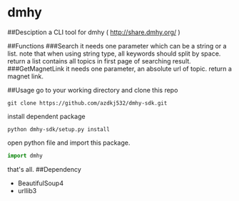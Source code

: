 dmhy
====
##Desciption
a CLI tool for dmhy ( http://share.dmhy.org/ )

##Functions
###Search
it needs one parameter which can be a string or a list.
note that when using string type, all keywords should split by space.
return a list contains all topics in first page of searching result.
###GetMagnetLink
it needs one parameter, an absolute url of topic.
return a magnet link.

##Usage
go to your working directory and clone this repo
```
git clone https://github.com/azdkj532/dmhy-sdk.git
```
install dependent package
```
python dmhy-sdk/setup.py install
```
open python file and import this package.
```python
import dmhy
```
that's all.
##Dependency
<ul>
<li>BeautifulSoup4</li>
<li>urllib3</li>
</ul>
